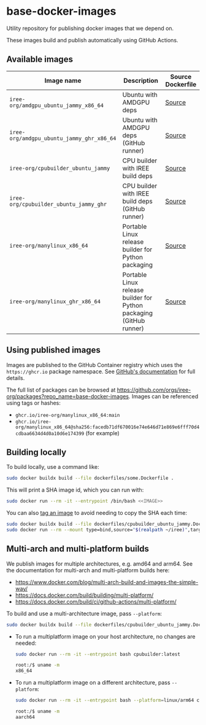 # base-docker-images

Utility repository for publishing docker images that we depend on.

These images build and publish automatically using GitHub Actions.

## Available images

Image name | Description | Source Dockerfile
---------- | ----------- | -----------------
`iree-org/amdgpu_ubuntu_jammy_x86_64` | Ubuntu with AMDGPU deps | [Source](./dockerfiles/amdgpu_ubuntu_jammy_x86_64.Dockerfile)
`iree-org/amdgpu_ubuntu_jammy_ghr_x86_64` | Ubuntu with AMDGPU deps (GitHub runner) | [Source](./dockerfiles/amdgpu_ubuntu_jammy_ghr_x86_64.Dockerfile)
`iree-org/cpubuilder_ubuntu_jammy` | CPU builder with IREE build deps | [Source](./dockerfiles/cpubuilder_ubuntu_jammy.Dockerfile)
`iree-org/cpubuilder_ubuntu_jammy_ghr` | CPU builder with IREE build deps (GitHub runner) | [Source](./dockerfiles/cpubuilder_ubuntu_jammy_ghr.Dockerfile)
`iree-org/manylinux_x86_64` | Portable Linux release builder for Python packaging | [Source](./dockerfiles/manylinux_x86_64.Dockerfile)
`iree-org/manylinux_ghr_x86_64` | Portable Linux release builder for Python packaging (GitHub runner) | [Source](./dockerfiles/manylinux_ghr_x86_64.Dockerfile)

## Using published images

Images are published to the GitHub Container registry which uses the
`https://ghcr.io` package namespace. See
[GitHub's documentation](https://docs.github.com/en/packages/working-with-a-github-packages-registry/working-with-the-container-registry)
for full details.

The full list of packages can be browsed at
https://github.com/orgs/iree-org/packages?repo_name=base-docker-images. Images
can be referenced using tags or hashes:

* `ghcr.io/iree-org/manylinux_x86_64:main`
* `ghcr.io/iree-org/manylinux_x86_64@sha256:facedb71df670016e74e646d71e869e6fff70d4cdbaa6634d4d0a10d6e174399`
  (for example)

## Building locally

To build locally, use a command like:

```bash
sudo docker buildx build --file dockerfiles/some.Dockerfile .
```

This will print a SHA image id, which you can run with:

```bash
sudo docker run --rm -it --entrypoint /bin/bash <<IMAGE>>
```

You can also
[tag an image](https://docs.docker.com/get-started/docker-concepts/building-images/build-tag-and-publish-an-image/)
to avoid needing to copy the SHA each time:

```bash
sudo docker buildx build --file dockerfiles/cpubuilder_ubuntu_jammy.Dockerfile . --tag cpubuilder:latest
sudo docker run --rm --mount type=bind,source="$(realpath ~/iree)",target=/iree -it --entrypoint bash cpubuilder:latest
```

## Multi-arch and multi-platform builds

We publish images for multiple architectures, e.g. amd64 and arm64. See
the documentation for multi-arch and multi-platform builds here:

* https://www.docker.com/blog/multi-arch-build-and-images-the-simple-way/
* https://docs.docker.com/build/building/multi-platform/
* https://docs.docker.com/build/ci/github-actions/multi-platform/

To build and use a multi-architecture image, pass `--platform`:

```bash
sudo docker buildx build --file dockerfiles/cpubuilder_ubuntu_jammy.Dockerfile --platform=linux/arm64,linux/amd64 . --tag cpubuilder:latest
```

* To run a multiplatform image on your host architecture, no changes are needed:

    ```bash
    sudo docker run --rm -it --entrypoint bash cpubuilder:latest

    root:/$ uname -m
    x86_64
    ```

* To run a multiplatform image on a different architecture, pass `--platform`:

    ```bash
    sudo docker run --rm -it --entrypoint bash --platform=linux/arm64 cpubuilder:latest

    root:/$ uname -m
    aarch64
    ```
